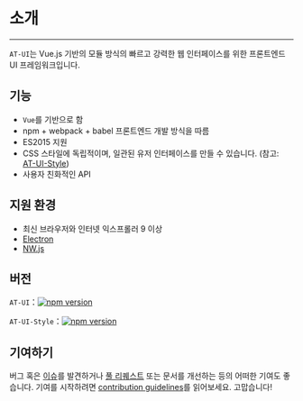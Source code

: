 # 소개

----

`AT-UI`는 Vue.js 기반의 모듈 방식의 빠르고 강력한 웹 인터페이스를 위한 프론트엔드 UI 프레임워크입니다.


## 기능

- `Vue`를 기반으로 함
- npm + webpack + babel 프론트엔드 개발 방식을 따름
- ES2015 지원
- CSS 스타일에 독립적이며, 일관된 유저 인터페이스를 만들 수 있습니다. (참고: [AT-UI-Style](https://github.com/at-ui/at-ui-style))
- 사용자 친화적인 API


## 지원 환경

- 최신 브라우저와 인터넷 익스프롤러 9 이상
- [Electron](http://electron.atom.io/)
- [NW.js](http://nwjs.io)

## 버전

`AT-UI`：[![npm version](https://badge.fury.io/js/at-ui.svg)](https://badge.fury.io/js/at-ui)

`AT-UI-Style`：[![npm version](https://badge.fury.io/js/at-ui-style.svg)](https://badge.fury.io/js/at-ui-style)

## 기여하기

버그 혹은 [이슈](https://github.com/at-ui/at-ui/issues)를 발견하거나 [풀 리퀘스트](https://github.com/at-ui/at-ui/pulls) 또는 문서를 개선하는 등의 어떠한 기여도 좋습니다. 기여를 시작하려면 [contribution guidelines](https://github.com/at-ui/at-ui/blob/master/.github/CONTRIBUTING.md)를 읽어보세요. 고맙습니다!
